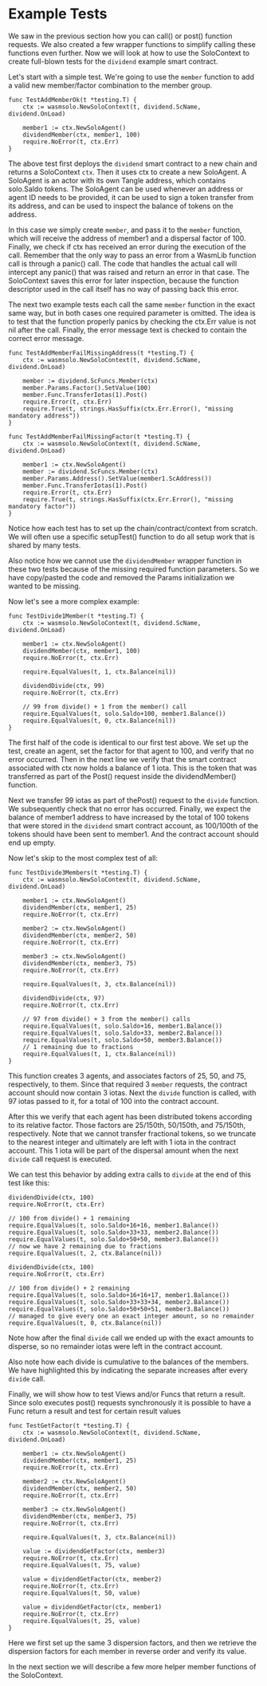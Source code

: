 # Example Tests

We saw in the previous section how you can call() or post() function requests. We also
created a few wrapper functions to simplify calling these functions even further. Now we
will look at how to use the SoloContext to create full-blown tests for the
`dividend` example smart contract.

Let's start with a simple test. We're going to use the `member` function to add a valid
new member/factor combination to the member group.

```golang
func TestAddMemberOk(t *testing.T) {
    ctx := wasmsolo.NewSoloContext(t, dividend.ScName, dividend.OnLoad)
    
    member1 := ctx.NewSoloAgent()
    dividendMember(ctx, member1, 100)
    require.NoError(t, ctx.Err)
}
```

The above test first deploys the `dividend` smart contract to a new chain and returns a
SoloContext `ctx`. Then it uses ctx to create a new SoloAgent. A SoloAgent is an actor
with its own Tangle address, which contains solo.Saldo tokens. The SoloAgent can be used
whenever an address or agent ID needs to be provided, it can be used to sign a token
transfer from its address, and can be used to inspect the balance of tokens on the
address.

In this case we simply create `member`, and pass it to the `member` function, which will
receive the address of member1 and a dispersal factor of 100. Finally, we check if ctx has
received an error during the execution of the call. Remember that the only way to pass an
error from a WasmLib function call is through a panic() call. The code that handles the
actual call will intercept any panic() that was raised and return an error in that case.
The SoloContext saves this error for later inspection, because the function descriptor
used in the call itself has no way of passing back this error.

The next two example tests each call the same `member` function in the exact same way, but
in both cases one required parameter is omitted. The idea is to test that the function
properly panics by checking the ctx.Err value is not nil after the call. Finally, the
error message text is checked to contain the correct error message.

```golang
func TestAddMemberFailMissingAddress(t *testing.T) {
    ctx := wasmsolo.NewSoloContext(t, dividend.ScName, dividend.OnLoad)
    
    member := dividend.ScFuncs.Member(ctx)
    member.Params.Factor().SetValue(100)
    member.Func.TransferIotas(1).Post()
    require.Error(t, ctx.Err)
    require.True(t, strings.HasSuffix(ctx.Err.Error(), "missing mandatory address"))
}

func TestAddMemberFailMissingFactor(t *testing.T) {
    ctx := wasmsolo.NewSoloContext(t, dividend.ScName, dividend.OnLoad)
    
    member1 := ctx.NewSoloAgent()
    member := dividend.ScFuncs.Member(ctx)
    member.Params.Address().SetValue(member1.ScAddress())
    member.Func.TransferIotas(1).Post()
    require.Error(t, ctx.Err)
    require.True(t, strings.HasSuffix(ctx.Err.Error(), "missing mandatory factor"))
}
```

Notice how each test has to set up the chain/contract/context from scratch. We will often
use a specific setupTest() function to do all setup work that is shared by many tests.

Also notice how we cannot use the `dividendMember` wrapper function in these two tests
because of the missing required function parameters. So we have copy/pasted the code and
removed the Params initialization we wanted to be missing.

Now let's see a more complex example:

```golang
func TestDivide1Member(t *testing.T) {
    ctx := wasmsolo.NewSoloContext(t, dividend.ScName, dividend.OnLoad)
    
    member1 := ctx.NewSoloAgent()
    dividendMember(ctx, member1, 100)
    require.NoError(t, ctx.Err)
    
    require.EqualValues(t, 1, ctx.Balance(nil))
    
    dividendDivide(ctx, 99)
    require.NoError(t, ctx.Err)
    
    // 99 from divide() + 1 from the member() call
    require.EqualValues(t, solo.Saldo+100, member1.Balance())
    require.EqualValues(t, 0, ctx.Balance(nil))
}
```

The first half of the code is identical to our first test above. We set up the test,
create an agent, set the factor for that agent to 100, and verify that no error occurred.
Then in the next line we verify that the smart contract associated with ctx now holds a
balance of 1 iota. This is the token that was transferred as part of the Post() request
inside the dividendMember() function.

Next we transfer 99 iotas as part of thePost() request to the `divide` function. We
subsequently check that no error has occurred. Finally, we expect the balance of member1
address to have increased by the total of 100 tokens that were stored in the
`dividend` smart contract account, as 100/100th of the tokens should have been sent to
member1. And the contract account should end up empty.

Now let's skip to the most complex test of all:

```golang
func TestDivide3Members(t *testing.T) {
    ctx := wasmsolo.NewSoloContext(t, dividend.ScName, dividend.OnLoad)
    
    member1 := ctx.NewSoloAgent()
    dividendMember(ctx, member1, 25)
    require.NoError(t, ctx.Err)
    
    member2 := ctx.NewSoloAgent()
    dividendMember(ctx, member2, 50)
    require.NoError(t, ctx.Err)
    
    member3 := ctx.NewSoloAgent()
    dividendMember(ctx, member3, 75)
    require.NoError(t, ctx.Err)
    
    require.EqualValues(t, 3, ctx.Balance(nil))
    
    dividendDivide(ctx, 97)
    require.NoError(t, ctx.Err)
    
    // 97 from divide() + 3 from the member() calls
    require.EqualValues(t, solo.Saldo+16, member1.Balance())
    require.EqualValues(t, solo.Saldo+33, member2.Balance())
    require.EqualValues(t, solo.Saldo+50, member3.Balance())
    // 1 remaining due to fractions
    require.EqualValues(t, 1, ctx.Balance(nil))
}
```

This function creates 3 agents, and associates factors of 25, 50, and 75, respectively, to
them. Since that required 3 `member` requests, the contract account should now contain 3
iotas. Next the `divide` function is called, with 97 iotas passed to it, for a total of
100 into the contract account.

After this we verify that each agent has been distributed tokens according to its relative
factor. Those factors are 25/150th, 50/150th, and 75/150th, respectively. Note that we
cannot transfer fractional tokens, so we truncate to the nearest integer and ultimately
are left with 1 iota in the contract account. This 1 iota will be part of the dispersal
amount when the next `divide` call request is executed.

We can test this behavior by adding extra calls to `divide` at the end of this test like
this:

```golang
dividendDivide(ctx, 100)
require.NoError(t, ctx.Err)

// 100 from divide() + 1 remaining
require.EqualValues(t, solo.Saldo+16+16, member1.Balance())
require.EqualValues(t, solo.Saldo+33+33, member2.Balance())
require.EqualValues(t, solo.Saldo+50+50, member3.Balance())
// now we have 2 remaining due to fractions
require.EqualValues(t, 2, ctx.Balance(nil))

dividendDivide(ctx, 100)
require.NoError(t, ctx.Err)

// 100 from divide() + 2 remaining
require.EqualValues(t, solo.Saldo+16+16+17, member1.Balance())
require.EqualValues(t, solo.Saldo+33+33+34, member2.Balance())
require.EqualValues(t, solo.Saldo+50+50+51, member3.Balance())
// managed to give every one an exact integer amount, so no remainder
require.EqualValues(t, 0, ctx.Balance(nil))
```

Note how after the final `divide` call we ended up with the exact amounts to disperse, so
no remainder iotas were left in the contract account.

Also note how each divide is cumulative to the balances of the members. We have
highlighted this by indicating the separate increases after every `divide` call.

Finally, we will show how to test Views and/or Funcs that return a result. Since solo
executes post() requests synchronously it is possible to have a Func return a result and
test for certain result values

```golang
func TestGetFactor(t *testing.T) {
    ctx := wasmsolo.NewSoloContext(t, dividend.ScName, dividend.OnLoad)
    
    member1 := ctx.NewSoloAgent()
    dividendMember(ctx, member1, 25)
    require.NoError(t, ctx.Err)
    
    member2 := ctx.NewSoloAgent()
    dividendMember(ctx, member2, 50)
    require.NoError(t, ctx.Err)
    
    member3 := ctx.NewSoloAgent()
    dividendMember(ctx, member3, 75)
    require.NoError(t, ctx.Err)
    
    require.EqualValues(t, 3, ctx.Balance(nil))
    
    value := dividendGetFactor(ctx, member3)
    require.NoError(t, ctx.Err)
    require.EqualValues(t, 75, value)
    
    value = dividendGetFactor(ctx, member2)
    require.NoError(t, ctx.Err)
    require.EqualValues(t, 50, value)
    
    value = dividendGetFactor(ctx, member1)
    require.NoError(t, ctx.Err)
    require.EqualValues(t, 25, value)
}
```

Here we first set up the same 3 dispersion factors, and then we retrieve the dispersion
factors for each member in reverse order and verify its value.

In the next section we will describe a few more helper member functions of the
SoloContext.
